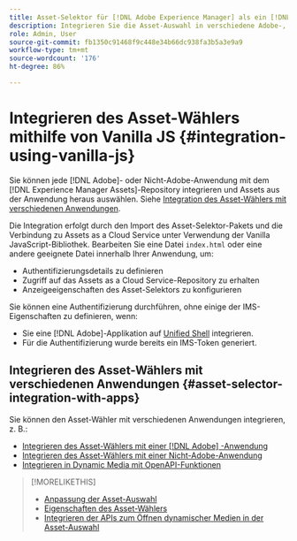 ```yaml
---
title: Asset-Selektor für [!DNL Adobe Experience Manager] als ein [!DNL Cloud Service]
description: Integrieren Sie die Asset-Auswahl in verschiedene Adobe-, Nicht-Adobe- und Drittanbieter-Anwendungen.
role: Admin, User
source-git-commit: fb1350c91468f9c448e34b66dc938fa3b5a3e9a9
workflow-type: tm+mt
source-wordcount: '176'
ht-degree: 86%

---
```



# Integrieren des Asset-Wählers mithilfe von Vanilla JS {#integration-using-vanilla-js}

Sie können jede [!DNL Adobe]- oder Nicht-Adobe-Anwendung mit dem [!DNL Experience Manager Assets]-Repository integrieren und Assets aus der Anwendung heraus auswählen. Siehe [Integration des Asset-Wählers mit verschiedenen Anwendungen](#integrate-asset-selector.md).

Die Integration erfolgt durch den Import des Asset-Selektor-Pakets und die Verbindung zu Assets as a Cloud Service unter Verwendung der Vanilla JavaScript-Bibliothek. Bearbeiten Sie eine Datei `index.html` oder eine andere geeignete Datei innerhalb Ihrer Anwendung, um:

* Authentifizierungsdetails zu definieren
* Zugriff auf das Assets as a Cloud Service-Repository zu erhalten
* Anzeigeeigenschaften des Asset-Selektors zu konfigurieren

Sie können eine Authentifizierung durchführen, ohne einige der IMS-Eigenschaften zu definieren, wenn:

* Sie eine [!DNL Adobe]-Applikation auf [Unified Shell](https://experienceleague.adobe.com/docs/experience-manager-cloud-service/content/overview/aem-cloud-service-on-unified-shell.html?lang=de) integrieren.
* Für die Authentifizierung wurde bereits ein IMS-Token generiert.

## Integrieren des Asset-Wählers mit verschiedenen Anwendungen {#asset-selector-integration-with-apps}

Sie können den Asset-Wähler mit verschiedenen Anwendungen integrieren, z. B.:

* [Integrieren des Asset-Wählers mit einer [!DNL Adobe] -Anwendung](#integrate-asset-selector.md)
* [Integrieren des Asset-Wählers mit einer Nicht-Adobe-Anwendung](#integrate-asset-selector-non-adobe.md)
* [Integrieren in Dynamic Media mit OpenAPI-Funktionen](#integrate-asset-selector-dynamic-media-open-api.md)


>[!MORELIKETHIS]
>
>* [Anpassung der Asset-Auswahl](/help/assets/asset-selector-customization.md)
>* [Eigenschaften des Asset-Wählers](/help/assets/asset-selector-properties.md)
>* [Integrieren der APIs zum Öffnen dynamischer Medien in der Asset-Auswahl](/help/assets/integrate-asset-selector-dynamic-media-open-api.md)

